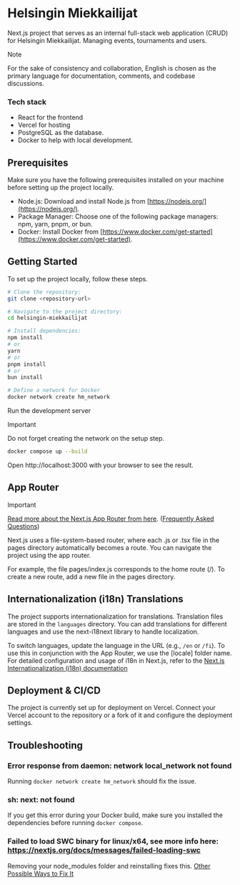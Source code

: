 # Helsingin Miekkailijat

Next.js project that serves as an internal full-stack web application (CRUD) for Helsingin Miekkailijat. Managing events, tournaments and users.

> [!NOTE]
> For the sake of consistency and collaboration, English is chosen as the primary language for documentation, comments, and codebase discussions.

### Tech stack
- React for the frontend
- Vercel for hosting
- PostgreSQL as the database.
- Docker to help with local development.

## Prerequisites

Make sure you have the following prerequisites installed on your machine before setting up the project locally.

- Node.js: Download and install Node.js from [https://nodejs.org/](https://nodejs.org/).
- Package Manager: Choose one of the following package managers: npm, yarn, pnpm, or bun.
- Docker: Install Docker from [https://www.docker.com/get-started](https://www.docker.com/get-started).

## Getting Started

To set up the project locally, follow these steps.

```bash
# Clone the repository:
git clone <repository-url>

# Navigate to the project directory:
cd helsingin-miekkailijat

# Install dependencies:
npm install
# or
yarn
# or
pnpm install
# or
bun install

# Define a network for Docker
docker network create hm_network
```

Run the development server

> [!IMPORTANT]  
> Do not forget creating the network on the setup step.

```bash
docker compose up --build
```

Open http://localhost:3000 with your browser to see the result.

## App Router

> [!IMPORTANT]  
> [Read more about the Next.js App Router from here](https://nextjs.org/docs/app/building-your-application/routing#the-app-router). ([Frequently Asked Questions](https://nextjs.org/docs/app))

Next.js uses a file-system-based router, where each .js or .tsx file in the pages directory automatically becomes a route. You can navigate the project using the app router.

For example, the file pages/index.js corresponds to the home route (/). To create a new route, add a new file in the pages directory.

## Internationalization (i18n) Translations

The project supports internationalization for translations. Translation files are stored in the `languages` directory. You can add translations for different languages and use the next-i18next library to handle localization.

To switch languages, update the language in the URL (e.g., `/en` or `/fi`). To use this in conjunction with the App Router, we use the [locale] folder name. For detailed configuration and usage of i18n in Next.js, refer to the [Next.js Internationalization (i18n) documentation](https://nextjs.org/docs/advanced-features/i18n)

## Deployment & CI/CD

The project is currently set up for deployment on Vercel. Connect your Vercel account to the repository or a fork of it and configure the deployment settings.

## Troubleshooting

### Error response from daemon: network local_network not found

Running `docker network create hm_network` should fix the issue.

### sh: next: not found

If you get this error during your Docker build, make sure you installed the dependencies before running `docker compose`.

### Failed to load SWC binary for linux/x64, see more info here: https://nextjs.org/docs/messages/failed-loading-swc

Removing your node_modules folder and reinstalling fixes this. [Other Possible Ways to Fix It
](https://nextjs.org/docs/messages/failed-loading-swc#possible-ways-to-fix-it)
